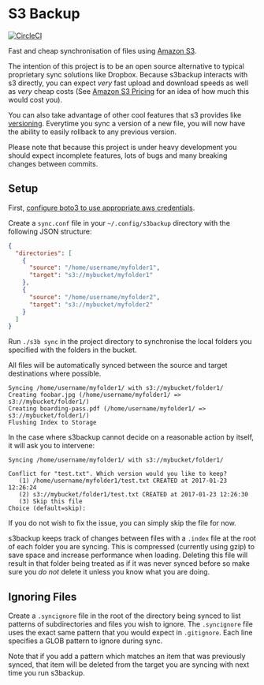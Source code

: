 S3 Backup
=========

[![CircleCI](https://circleci.com/gh/MichaelAquilina/s3backup.svg?style=svg)](https://circleci.com/gh/MichaelAquilina/s3backup)

Fast and cheap synchronisation of files using [Amazon S3](https://aws.amazon.com/s3/).

The intention of this project is to be an open source alternative to typical proprietary sync solutions like Dropbox.
Because s3backup interacts with s3 directly, you can expect _very_ fast upload and download speeds as well as _very_
cheap costs (See [Amazon S3 Pricing](https://aws.amazon.com/s3/pricing/) for an idea of how much this would cost you).

You can also take advantage of other cool features that s3 provides like [versioning](http://docs.aws.amazon.com/AmazonS3/latest/dev/Versioning.html). Everytime you sync a version of a new file,
you will now have the ability to easily rollback to any previous version.

Please note that because this project is under heavy development you should expect incomplete features, lots
of bugs and many breaking changes between commits.

Setup
-----

First, [configure boto3 to use appropriate aws credentials](https://boto3.readthedocs.io/en/latest/guide/configuration.html).

Create a `sync.conf` file in your `~/.config/s3backup` directory with the following JSON structure:

```json
{
  "directories": [
    {
      "source": "/home/username/myfolder1",
      "target": "s3://mybucket/myfolder1"
    },
    {
      "source": "/home/username/myfolder2",
      "target": "s3://mybucket/myfolder2"
    }
  ]
}
```

Run `./s3b sync` in the project directory to synchronise the local folders you specified with the folders in the bucket.

All files will be automatically synced between the source and target destinations where possible.

```
Syncing /home/username/myfolder1/ with s3://mybucket/folder1/
Creating foobar.jpg (/home/username/myfolder1/ => s3://mybucket/folder1/)
Creating boarding-pass.pdf (/home/username/myfolder1/ => s3://mybucket/folder1/)
Flushing Index to Storage
```

In the case where s3backup cannot decide on a reasonable action by itself, it will ask you to intervene:

```
Syncing /home/username/myfolder1/ with s3://mybucket/folder1/

Conflict for "test.txt". Which version would you like to keep?
   (1) /home/username/myfolder1/test.txt CREATED at 2017-01-23 12:26:24
   (2) s3://mybucket/folder1/test.txt CREATED at 2017-01-23 12:26:30
   (3) Skip this file
Choice (default=skip):
```

If you do not wish to fix the issue, you can simply skip the file for now.

s3backup keeps track of changes between files with a `.index` file at the root of each folder you are syncing. This is
compressed (currently using gzip) to save space and increase performance when loading. Deleting this file will result
in that folder being treated as if it was never synced before so make sure you *do not* delete it unless you know what
you are doing.

Ignoring Files
--------------
Create a `.syncignore` file in the root of the directory being synced to list patterns of subdirectories and files you
wish to ignore. The `.syncignore` file uses the exact same pattern that you would expect in `.gitignore`. Each line specifies a GLOB pattern to ignore during sync.

Note that if you add a pattern which matches an item that was previously synced, that item will be deleted from the target you are syncing with next time you run s3backup.
